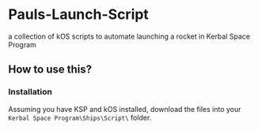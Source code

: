 # Pauls-Launch-Script
a collection of kOS scripts to automate launching a rocket in Kerbal Space Program

## How to use this?

### Installation
Assuming you have KSP and kOS installed, download the files into your `Kerbal Space Program\Ships\Script\` folder.
